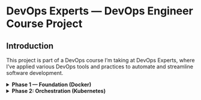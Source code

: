 # DevOps Experts — DevOps Engineer Course Project

## Introduction
This project is part of a DevOps course I’m taking at DevOps Experts, where I’ve applied various DevOps tools and practices to automate and streamline software development. 
<!-- The project utilizes tools such as Git, Jenkins, Docker, Terraform, and Kubernetes to build, test, and deploy applications in a CI/CD pipeline. -->

<details>
<summary><strong>Phase 1 — Foundation (Docker)</strong></summary>
<br>

This project demonstrates foundational Docker concepts by containerizing a simple Python Flask application.

### Requirements

✅ Create a Python Flask application  
✅ Containerize the Flask application  
✅ Push the image to Docker Hub  
✅ Use Docker volumes

### Project Plan

- Develop a simple Flask app
- Implement an endpoint to store data (to demonstrate Docker volumes)
- Create a Dockerfile for containerization
- Push the Docker image to Docker Hub
- Publish project code to GitHub

### Getting Started

#### Clone the repository

```bash
git clone https://github.com/ozgemer/devops-experts.git
cd devops-experts
```

#### Build the Docker image

```bash
docker build -t ozgemer/devops-experts:latest .
```

#### Run the application with Docker Compose

```bash
docker compose up -d
```

#### Open webapp

- [http://localhost:5000](http://localhost:5000)
- [http://localhost:5000/login](http://localhost:5000/login)

</details>


<details>
<summary><strong>Phase 2: Orchestration (Kubernetes)</strong></summary>

### Requirements

✅ Set up a Kubernetes cluster  
✅ Deploy your Dockerized web application as a Kubernetes Pod  
✅ Create a Deployment and ReplicaSet for managing the application  
✅ Expose the application  
✅ Implement Horizontal Pod Autoscaling  
✅ Use ConfigMaps  
✅ Set up Kubernetes CronJobs  
✅ Implement Liveness and Readiness Probes

### Project Plan

- Run the application as a pod
- Create the yml files needed
- Apply & connect to deployment
- Set minikube to work

#### Kubernetes Pod Setup

```bash
kubectl run devops-experts --image=ozgemer/devops-experts:latest
```

```bash
kubectl get pods
```

#### Basic & Advanced Kubernetes Deployment Setup

```bash
kubectl apply -f config-map.yml
```

```bash
kubectl apply -f nodeport.yml
```

```bash
kubectl apply -f pv.yml
```

```bash
kubectl apply -f pvc.yml
```

```bash
kubectl apply -f hpa.yml
```

```bash
kubectl apply -f cronjob.yml
```

```bash
kubectl apply -f deployment.yml
```

#### Enable minikube service & metrics

```bash
minikube service devops-experts-service
```
go to localhost at the port minikube assigned

```bash
minikube addons enable metrics-server
```

</details>